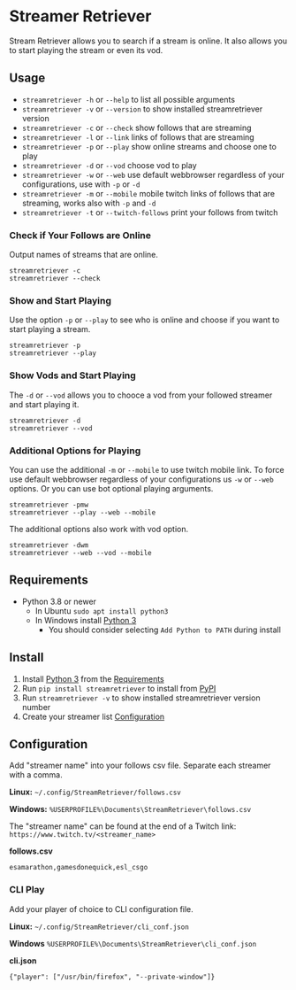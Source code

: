 # Streamer Retriever

Stream Retriever allows you to search if a stream is online. It also allows you to
start playing the stream or even its vod.


## Usage

* `streamretriever -h` or `--help` to list all possible arguments
* `streamretriever -v` or `--version` to show installed streamretriever version
* `streamretriever -c` or `--check` show follows that are streaming
* `streamretriever -l` or `--link` links of follows that are streaming
* `streamretriever -p` or `--play` show online streams and choose one to play
* `streamretriever -d` or `--vod` choose vod to play
* `streamretriever -w` or `--web` use default webbrowser regardless of your
  configurations, use with `-p` or `-d`
* `streamretriever -m` or `--mobile` mobile twitch links of follows that are
  streaming, works also with `-p` and `-d`
* `streamretriever -t` or `--twitch-follows` print your follows from twitch


### Check if Your Follows are Online

Output names of streams that are online.
```
streamretriever -c
streamretriever --check
```


### Show and Start Playing

Use the option `-p` or `--play` to see who is online and choose if you want to
start playing a stream.

```
streamretriever -p
streamretriever --play
```

### Show Vods and Start Playing

The `-d` or `--vod` allows you to chooce a vod from your followed streamer and
start playing it.

```
streamretriever -d
streamretriever --vod
```


### Additional Options for Playing

You can use the additional `-m` or `--mobile` to use twitch mobile link. To
force use default webbrowser regardless of your configurations us `-w` or
`--web` options. Or you can use bot optional playing arguments.

```
streamretriever -pmw
streamretriever --play --web --mobile
```

The additional options also work with vod option.

```
streamretriever -dwm
streamretriever --web --vod --mobile
```

## Requirements

* Python 3.8 or newer
  * In Ubuntu `sudo apt install python3`
  * In Windows install [Python 3](https://www.python.org/)
    * You should consider selecting `Add Python to PATH` during install


## Install

1.  Install [Python 3](https://www.python.org/) from the [Requirements][1]
2.  Run `pip install streamretriever` to install from [PyPI][3]
3.  Run `streamretriever -v` to show installed streamretriever version number
4.  Create your streamer list [Configuration][2]


## Configuration

Add "streamer name" into your follows csv file. Separate each streamer with a
comma.

**Linux:** `~/.config/StreamRetriever/follows.csv`

**Windows:** `%USERPROFILE%\Documents\StreamRetriever\follows.csv`

The "streamer name" can be found at the end of a Twitch link:
`https://www.twitch.tv/<streamer_name>`

**follows.csv**
```
esamarathon,gamesdonequick,esl_csgo
```


### CLI Play

Add your player of choice to CLI configuration file.

**Linux:** `~/.config/StreamRetriever/cli_conf.json`

**Windows** `%USERPROFILE%\Documents\StreamRetriever\cli_conf.json`

**cli.json**
```
{"player": ["/usr/bin/firefox", "--private-window"]}
```



[1]: #requirements
[2]: #configuration
[3]: https://pypi.org/project/streamretriever
[4]: #usage
[5]: #cli-play
